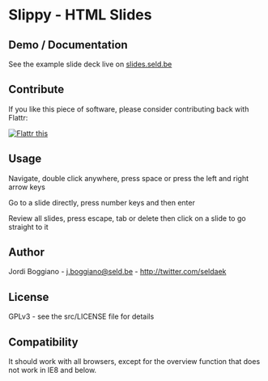 Slippy - HTML Slides
====================

Demo / Documentation
--------------------

See the example slide deck live on [slides.seld.be][1]

[1]: http://slides.seld.be/?file=2010-05-30+Example.html

Contribute
----------

If you like this piece of software, please consider contributing back with Flattr:

<a href="http://flattr.com/thing/14125/Slippy-HTML-Presentations" target="_blank"><img src="http://api.flattr.com/button/button-static-50x60.png" title="Flattr this" border="0" /></a>

Usage
-----

Navigate, double click anywhere, press space or press the left and right arrow keys

Go to a slide directly, press number keys and then enter

Review all slides, press escape, tab or delete then click on a slide to go straight to it

Author
------

Jordi Boggiano - j.boggiano@seld.be - http://twitter.com/seldaek

License
-------

GPLv3 - see the src/LICENSE file for details

Compatibility
-------------

It should work with all browsers, except for the overview function that does not work in IE8 and below.
